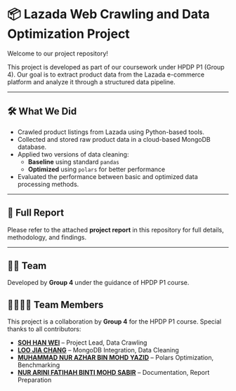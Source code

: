# 📦 Lazada Web Crawling and Data Optimization Project

Welcome to our project repository!

This project is developed as part of our coursework under HPDP P1 (Group 4). Our goal is to extract product data from the Lazada e-commerce platform and analyze it through a structured data pipeline.

---

## 🛠️ What We Did

- Crawled product listings from Lazada using Python-based tools.
- Collected and stored raw product data in a cloud-based MongoDB database.
- Applied two versions of data cleaning:
  - **Baseline** using standard `pandas`
  - **Optimized** using `polars` for better performance
- Evaluated the performance between basic and optimized data processing methods.

---

## 📑 Full Report

Please refer to the attached **project report** in this repository for full details, methodology, and findings.

---

## 👨‍💻 Team

Developed by **Group 4** under the guidance of HPDP P1 course.

## 👨‍👩‍👧‍👦 Team Members

This project is a collaboration by **Group 4** for the HPDP P1 course. Special thanks to all contributors:

- **[SOH HAN WEI](https://github.com/wei2030)** – Project Lead, Data Crawling
- **[LOO JIA CHANG](https://github.com/jcl03)** – MongoDB Integration, Data Cleaning
- **[MUHAMMAD NUR AZHAR BIN MOHD YAZID](https://github.com/mnazhar13)** – Polars Optimization, Benchmarking
- **[NUR ARINI FATIHAH BINTI MOHD SABIR](https://github.com/arinifthh)** – Documentation, Report Preparation
